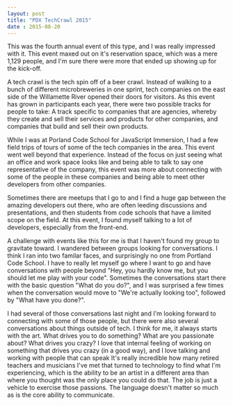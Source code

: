 ```yaml
---
layout: post
title: "PDX TechCrawl 2015"
date : 2015-08-20
---
```


This was the fourth annual event of this type, and I was really impressed with it.  This event maxed out on it's reservation space, which was a mere 1,129 people, and I'm sure there were more that ended up showing up for the kick-off.

A tech crawl is the tech spin off of a beer crawl.  Instead of walking to a bunch of different microbreweries in one sprint, tech companies on the east side of the Willamette River opened their doors for visitors. As this event has grown in participants each year, there were two possible tracks for people to take: A track specific to companies that are agencies, whereby they create and sell their services and products for other companies, and companies that build and sell their own products.

While I was at Porland Code School for JavaScript Immersion, I had a few field trips of tours of some of the tech companies in the area.  This event went well beyond that experience.  Instead of the focus on just seeing what an office and work space looks like and being able to talk to say one representative of the company, this event was more about connecting with some of the people in these companies and being able to meet other developers from other companies.

Sometimes there are meetups that I go to and I find a huge gap between the amazing developers out there, who are often leeding discussions and presentations, and then students from code schools that have a limited scope on the field.  At this event, I found myself talking to a lot of developers, especially from the front-end.

A challenge with events like this for me is that I haven't found my group to gravitate toward.  I wandered between groups looking for conversations.  I think I ran into two familar faces, and surprisingly no one from Portland Code School.  I have to really let myself go where I want to go and have conversations with people beyond "Hey, you hardly know me, but you should let me play with your code".  Sometimes the conversations start there with the basic question "What do you do?", and I was surprised a few times when the conversation would move to "We're actually looking too", followed by "What have you done?".  

I had several of those conversations last night and I'm looking forward to connecting with some of those people, but there were also several conversations about things outside of tech.  I think for me, it always starts with the art.  What drives you to do something? What are you passionate about?  What drives you crazy?  I love that internal feeling of working on something that drives you crazy (in a good way), and I love talking and working with people that can speak   It's really incredible how many retired teachers and musicians I've met that turned to technology to find what I'm experiencing, which is the ability to be an artist in a different area than where you thought was the only place you could do that.  The job is just a vehicle to exercise those passions.  The language doesn't matter so much as is the core ability to communicate.

